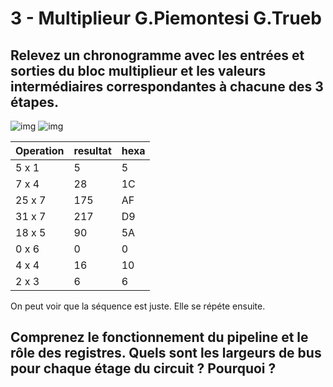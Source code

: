 # 3 - Multiplieur G.Piemontesi G.Trueb

## Relevez un chronogramme avec les entrées et sorties du bloc multiplieur et les valeurs intermédiaires correspondantes à chacune des 3 étapes.
![img](https://github.com/truebguillaume/ARO-Labs/blob/main/3%20-%20Multiplieur/ARO2.png)
![img](https://github.com/truebguillaume/ARO-Labs/blob/main/3%20-%20Multiplieur/ARO.png)

|Operation|resultat|hexa|
|---------|--------|----|
|5 x 1    |5       |5   |
|7 x 4    |28      |1C  |
|25 x 7   |175     |AF  |
|31 x 7   |217     |D9  |
|18 x 5   |90      |5A  |
|0 x 6    |0       |0   |
|4 x 4    |16      |10  |
|2 x 3    |6       |6   |

On peut voir que la séquence est juste. Elle se répéte ensuite.

## Comprenez le fonctionnement du pipeline et le rôle des registres. Quels sont les largeurs de bus pour chaque étage du circuit ? Pourquoi ?

